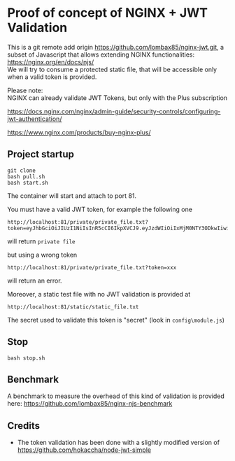 # Proof of concept of NGINX + JWT Validation

This is a git remote add origin https://github.com/lombax85/nginx-jwt.git, a subset of Javascript that 
allows extending NGINX functionalities: https://nginx.org/en/docs/njs/  
We will try to consume a protected static file, that will be accessible only when a valid token is provided.

Please note:   
NGINX can already validate JWT Tokens, but only with the Plus subscription

https://docs.nginx.com/nginx/admin-guide/security-controls/configuring-jwt-authentication/

https://www.nginx.com/products/buy-nginx-plus/

## Project startup

    git clone
    bash pull.sh
    bash start.sh
    
The container will start and attach to port 81.
    
You must have a valid JWT token, for example the following one

    http://localhost:81/private/private_file.txt?token=eyJhbGciOiJIUzI1NiIsInR5cCI6IkpXVCJ9.eyJzdWIiOiIxMjM0NTY3ODkwIiwibmFtZSI6IkpvaG4gRG9lIiwiaWF0IjoxNTE2MjM5MDIyfQ.XbPfbIHMI6arZ3Y922BhjWgQzWXcXNrz0ogtVhfEd2o
    
will return `private file`

but using a wrong token

    http://localhost:81/private/private_file.txt?token=xxx

will return an error.

Moreover, a static test file with no JWT validation is provided at 

    http://localhost:81/static/static_file.txt

The secret used to validate this token is "secret" (look in `config\module.js`)

## Stop

    bash stop.sh

## Benchmark

A benchmark to measure the overhead of this kind of validation is provided here: https://github.com/lombax85/nginx-njs-benchmark

## Credits
- The token validation has been done with a slightly modified version of https://github.com/hokaccha/node-jwt-simple
 